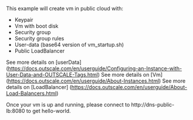 This example will create vm in public cloud with:
* Keypair
* Vm with boot disk
* Security group 
* Security group rules
* User-data (base64 version of vm_startup.sh)
* Public LoadBalancer

See more details on [userData] (https://docs.outscale.com/en/userguide/Configuring-an-Instance-with-User-Data-and-OUTSCALE-Tags.html)
See more details on [Vm] (https://docs.outscale.com/en/userguide/About-Instances.html)
See more details on [LoadBalancer] (https://docs.outscale.com/en/userguide/About-Load-Balancers.html)

Once your vm is up and running, please connect to http://dns-public-lb:8080 to get hello-world.